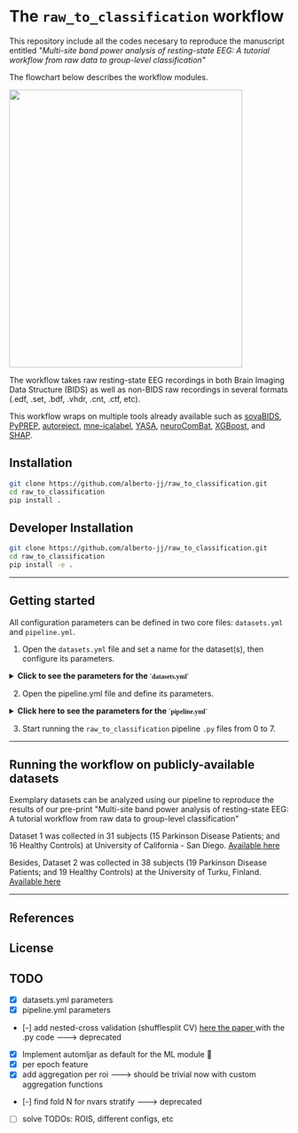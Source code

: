 # The ``raw_to_classification`` workflow

This repository include all the codes necesary to reproduce the manuscript entitled *"Multi-site band power analysis of resting-state EEG: A tutorial workflow from raw data to group-level classification"*

The flowchart below describes the workflow modules.

<img src="https://user-images.githubusercontent.com/71186117/225244708-b0227c35-eef3-42c1-b649-b619e1b41851.png" width="420" height="500">

The workflow takes raw resting-state EEG recordings in both Brain Imaging Data Structure (BIDS) as well as non-BIDS raw recordings in several formats (.edf, .set, .bdf, .vhdr, .cnt, .ctf, etc).

This workflow wraps on multiple tools already available such as [sovaBIDS](https://github.com/yjmantilla/sovabids), [PyPREP](https://github.com/sappelhoff/pyprep), [autoreject](https://github.com/autoreject/autoreject), [mne-icalabel](https://github.com/mne-tools/mne-icalabel), [YASA](https://github.com/raphaelvallat/yasa), [neuroComBat](https://github.com/Jfortin1/ComBatHarmonization), [XGBoost](https://github.com/dmlc/xgboost), and [SHAP](https://github.com/slundberg/shap).


## Installation

```bash
git clone https://github.com/alberto-jj/raw_to_classification.git
cd raw_to_classification
pip install .
```

## Developer Installation

```bash
git clone https://github.com/alberto-jj/raw_to_classification.git
cd raw_to_classification
pip install -e .
```
---

## Getting started
All configuration parameters can be defined in two core files: `datasets.yml` and `pipeline.yml`.

1. Open the `datasets.yml` file and set a name for the dataset(s), then configure its parameters.

<details>
    <summary><b> Click to see the parameters for the <code style="font-family: consolas;">`datasets.yml`</code></b> </summary>
    <p>


| Parameter | Input type | Description |
| --- | --- | --- |
| **`url`** | `str`, optional | URL address of the dataset. |
| **`dataset_label`** | `str`	, required | Identifier label for the dataset. |
| **`participants_file`** | `str`, required | Path to the participants metadata file. If data is in BIDS format, fill-in the path to the "participants.tsv" file. |
| **`reader`** | optional |  Fill below the desired <ins>reader function</ins> and its <ins>arguments</ins>. ***Only useful if metadata is NOT in BIDS format*** |
| *`function`* | `str`, optional  | Reader function to be used to read the participants metadata (e.g. pd.read_excel, pd.read_csv).
| *`args`* | `str`, optional  | Fill below the arguments for the reader function (e.g. delimiter: "\\t", or "{}" if no used arguments).
| **`df_transform`** | `str`, optional |  Write any function to organize metadata file (e.g. "df=df.dropna(subset =['id'])"). ***Only useful if metadata is NOT in BIDS format*** |
| **`cleaned_participants`** | `str`	, optional  | Path to the resulting participants.tsv after using `reader` or `df_transform` functions.
| **`raw_layout`** | required  | Fill below the arguments for the raw layout.
| *`extension`* | `str`	, required  | Extension of the raw files (e.g. ".edf", ".set").
| *`suffix`* | `str`	, required  | Suffix for BIDS format (e.g. "eeg").
| *`return_type`* | `str`	, required  | Return a list with the desired output (e.g. "filename").
| *`task`* | `str`	, required  | Task label according to BIDS specification (e.g. "rest", "eyesClosed").
| **`example_file`** | `str`	, required  | Path to an exemplary file wether in BIDS or Non-BIDS format.
| **`ch_names`** | `list`	, required  | List of Channel names in standard format (i.e. Fp1, Oz).
| **`PowerLineFrequency`** | `int`	, required  | Power line noise in Hz.
| **`bids_root`** | `str`	, required  | Path to the BIDS root folder.
| **`sovabids`** | optional  | Use the `paths` and `rules` parameters to convert into BIDS.
| *`paths`* | | Use the `source_path` and `bids_path` parameters as detailed below.
| `source_path` |`str`	  | Path of the folder with the source files.
| `bids_path` | `str`	 | Path of the folder with the BIDS converted data.
| *`rules`* | | Use the `source_path` and `bids_path` parameters as detailed below.
| `dataset_description` | `str`	 | Description of the current dataset.
| `Name` |  `str`	 | Dataset name.
| `Authors` | `str`	  | Names of the authors of the dataset.
| `sidecar` | | Define below the configurations of the sidecar file.
| `PowerLineFrequency` | `int`	  | Power line noise, noted for visualization and inspection.
| `EEGReference` |  `str`	 | Reference channel.
| *`channels`* | | Define below the channels.tsv file. 
| `type` |   | This property allow us to overwrite channel types inferred by MNE 'HEOG', 'VEOG'. Here the syntax is "<channel name> : <channel type according to bids notation>" (e.g. HEOG : HEOG).
| `VEOG` |  `str`	 | Vertical EOG channel.
| `HEOG` |  `str`	 | Horizontal EOG channel.
| *`non-bids`* |   | Additional configuration not belonging specifically to any of the previous objects
| `eeg_extension` |  |  Sets which extension to read the EEG files.
| `path_analysis` |  | Some BIDS properties can be inferred from the path of the source files.
| `pattern` |  | Regex pattern of the original EEG filenames (e.g. data/%a%_%b%.set if the names follows the "subject" + "task" + ".set" pattern, as in 01_rest.set. See [`sovabids`](https://sovabids.readthedocs.io/en/latest/rules_schema.html) documentation for more details. 
| `operation` |  |  Make an operation between fields extracted by pattern matching to produce a single BIDS field (e.g. Given "Healthy_01_EyesOpen.set", one can produce "Healthy01" in the "subject" BIDS field by using the operation *entities.subject : "[a] + [b]"* See [ `sovabids` ](https://sovabids.readthedocs.io/en/latest/rules_schema.html#operation-experimental) documentation for more details. 
| `entities.subject` |  |  Pattern element in the original filename corresponding to the subject identifier (e.g. Given original filenames like "sub01_rest.set", "sub02_rest.set", "subXX_rest.set", the pattern %a%_%b%.set can be used. Thus, [a] should be used in the `entities.subject` field to extract the participant identifier from filenames.
| `entities.task` |  |  Pattern element in the original filename corresponding to the task name (e.g. Given original filenames like "sub01_rest.set", "sub02_rest.set", "subXX_rest.set", the pattern %a%_%b%.set can be used. Thus, [b] should be used in the `entities.subject` field to extract the task name ("rest") from filenames.
| *`file_filter`* |  |  Fill below with the parameters to filter and select files.
| `exclude` |  |   Substring present in the filenames to exclude.


</p>
</details>


2. Open the pipeline.yml file and define its parameters.
      
<details>
    <summary><b> Click here to see the parameters for the <code style="font-family: consolas;">`pipeline.yml`</code></b> </summary>
    <p>


| Parameter | Input type | Description |
| --- | --- | --- |
| **`inspect`** |  | Inspection module to visualize stacked all channels PSD plots. |
| *`path`* | `str`| Fill in the path to the inspection plots and log results |
| **`preprocess`** |  | Preprocessing module. |
| *`prepare`* |  |  Fill below the desired parameters for the PREPARE pipeline |
| *`epoch_length`* | `int` | Epoch length in seconds.  |
| *`downsample`* | `int` | New sampling frequency after downsampling all datasets to a common sample frequency. Default value is 500 |
| *`ica_method`* | `str` | Methods for ICA fitting available in [`mne.preprocessing.ICA`](https://mne.tools/stable/generated/mne.preprocessing.ICA.html). Default is `fastica` |
| *`skip_prep`* | `bool` | Skip `pyprep`. Default value is False. |
| *`skip_reject`* | `int` | Skip `autoreject`. Default value is False.  |
| *`overwrite`* | `bool` | Overwrite original file. Default value is False. |
| **`features`** |  | Feature extraction module. |
| *`downsample`* |  `int` |  New sampling frequency after downsampling all datasets to a common sample frequency. Default value is 500. **Useful if the preprocessing module was skipped** |
| *`num_epochs`* | `int`, `str`| Equalize epoch number across subjects to a fixed numeric value, or the min of epochs across all subjects.  |
| *`prefilter`* |  | Prefilter signals based on a defined range of interest frequencies|
| `l_freq` | `int` | The lower pass-band edge, FIR filter[`mne.Epochs.filter`](https://mne.tools/stable/generated/mne.Epochs.html#mne.Epochs.filter). |
| `h_freq` | `int` | The higher pass-band edge, FIR filter[`mne.Epochs.filter`](https://mne.tools/stable/generated/mne.Epochs.html#mne.Epochs.filter).|
| *`keep_channels`* | `bool` or `list`  | List with the selected channels to keep, if False, all channels are used for feature extraction |
| *`feature_list`* | `bool` | You can configure different features for the same function but different args |
| *`PowerSpectrum`* |  | Compute power spectrum using using multitapers (https://mne.tools/stable/generated/mne.Epochs.html#mne.Epochs.filter). |
| `h_freq` | `int` | The higher pass-band edge, FIR filter[`mne.Epochs.filter`](https://mne.tools/stable/generated/mne.Epochs.html#mne.Epochs.filter).|
| *`keep_channels`* | `bool` or `list`  | List with the selected channels to keep, if False, all channels are used for feature extraction |
| *`feature_list`* | `bool` | You can configure different features for the same function but different args |

    PowerSpectrum:
      overwrite : False
      function : spectrum
      args:
        multitaper:
          adaptive : False
          low_bias : True
          normalization : 'full'
          verbose : 0
    RelativeBandPower1:
      overwrite : False
      function: relative_bandpower
      args :
        bands:
          delta : [1,4]
          theta : [4,8]
          alpha : [8,13]
          beta  : [13,30]
          pre_alpha : [5.5,8]
          slow_theta : [4,5.5]
        multitaper : {}
    RelativeBandPower2:
      overwrite : False
      function: relative_bandpower
      args :
        bands:
          alpha1 : [8.5, 10.5]
          alpha2 : [10.5, 12.5]
          beta1  : [12.5, 18.5]
          beta2  : [18.5, 21]
          beta3  : [21, 30]
        multitaper : {}

        aggregate:
          path : './data/aggregate'
          filename : 'multidataset.csv'
          id_splitter : '/'
          features: 
            - RelativeBandPower1
            #- RelativeBandPower2

        harmonization:
          path : './data/harmonization'
          MAX_FEATURES: null
          neuroCombat:
            batch : dataset
            covars :
              - dataset
              - sex
              - age
              - group
            drop :
              - id
              - subject
              - task
            categorical:
              - sex
              - group
              - dataset # Cuando entra en neurocombat el batch (Dataset) se quita de la lista
          split:
            test : 0.3
            target : 'group'
            folds : 5

        classification:
          path: './data/classification'

</p>
</details>

3. Start running the `raw_to_classification` pipeline `.py` files from 0 to 7.

---

## Running the workflow on publicly-available datasets

Exemplary datasets can be analyzed using our pipeline to reproduce the results of our pre-print "Multi-site band power analysis of resting-state EEG: A tutorial workflow from raw data to group-level classification"

Dataset 1 was collected in 31 subjects (15 Parkinson Disease Patients; and 16 Healthy Controls) at University of California - San Diego. [Available here](
https://openneuro.org/datasets/ds002778/versions/1.0.2)

Besides, Dataset 2 was collected in 38 subjects (19 Parkinson Disease Patients; and 19 Healthy Controls) at the University of Turku, Finland.
[Available here](https://osf.io/pehj9/)

---

## References

## License

## TODO

- [x] datasets.yml parameters
- [x] pipeline.yml parameters
- [-] add nested-cross validation (shufflesplit CV) [here the paper ](https://www.nature.com/articles/s41598-022-23327-1) with the .py code ---> deprecated
- [x] Implement automljar as default for the ML module :tada:
- [x] per epoch feature
- [x] add aggregation per roi ---> should be trivial now with custom aggregation functions
- [-] find fold N for nvars stratify ---> deprecated
- [ ] solve TODOs: ROIS, different configs, etc
